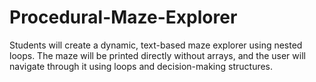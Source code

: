 # Procedural-Maze-Explorer
Students will create a dynamic, text-based maze explorer using nested loops. The maze will be printed directly without arrays, and the user will navigate through it using loops and decision-making structures.
